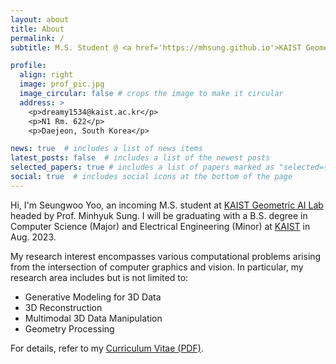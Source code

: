 ```yaml
---
layout: about
title: About
permalink: /
subtitle: M.S. Student @ <a href='https://mhsung.github.io'>KAIST Geometric AI Lab</a>.

profile:
  align: right
  image: prof_pic.jpg
  image_circular: false # crops the image to make it circular
  address: >
    <p>dreamy1534@kaist.ac.kr</p>
    <p>N1 Rm. 622</p>
    <p>Daejeon, South Korea</p>

news: true  # includes a list of news items
latest_posts: false  # includes a list of the newest posts
selected_papers: true # includes a list of papers marked as "selected={true}"
social: true  # includes social icons at the bottom of the page
---
```


Hi, I'm Seungwoo Yoo, an incoming M.S. student at [KAIST Geometric AI Lab](https://mhsung.github.io) headed by Prof. Minhyuk Sung. I will be graduating with a B.S. degree in Computer Science (Major) and Electrical Engineering (Minor) at [KAIST](https://www.kaist.ac.kr/en/) in Aug. 2023.

My research interest encompasses various computational problems arising from the intersection of computer graphics and vision. In particular, my research area includes but is not limited to:
- Generative Modeling for 3D Data
- 3D Reconstruction
- Multimodal 3D Data Manipulation
- Geometry Processing

For details, refer to my [Curriculum Vitae (PDF)](assets/pdf/CV.pdf).